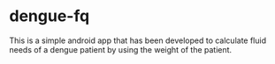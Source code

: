 # dengue-fq
This is a simple android app that has been developed to calculate fluid needs of a dengue patient by using the weight of the patient.

